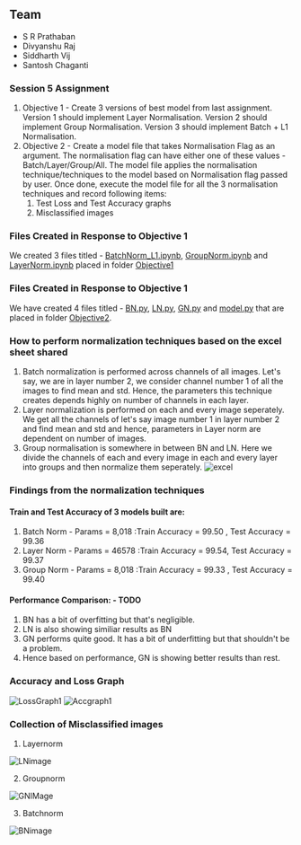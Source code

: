 ## Team ##

* S R Prathaban
* Divyanshu Raj
* Siddharth Vij
* Santosh Chaganti

### Session 5 Assignment ###
1. Objective 1 - Create 3 versions of best model from last assignment. Version 1 should implement Layer Normalisation. Version 2 should implement Group Normalisation. Version 3 should implement Batch + L1 Normalisation.
2. Objective 2 - Create a model file that takes Normalisation Flag as an argument. The normalisation flag can have either one of these values - Batch/Layer/Group/All. The model file 
applies the normalisation technique/techniques to the model based on Normalisation flag passed by user. Once done, execute the model file for all the 3 normalisation techniques 
and record following items:
    1. Test Loss and Test Accuracy graphs
    2. Misclassified images

### Files Created in Response to Objective 1
We created 3 files titled - [BatchNorm_L1.ipynb](https://github.com/siddharthvij10/EVA6/blob/dev_unpublished/Session6/Objective1/BatchNorm_L1.ipynb), [GroupNorm.ipynb](https://github.com/siddharthvij10/EVA6/blob/dev_unpublished/Session6/Objective1/GroupNorm.ipynb) and [LayerNorm.ipynb](https://github.com/siddharthvij10/EVA6/blob/dev_unpublished/Session6/Objective1/LayerNorm.ipynb) placed in folder [Objective1](https://github.com/siddharthvij10/EVA6/tree/dev_unpublished/Session6/Objective1)

### Files Created in Response to Objective 1
We have created 4 files titled - [BN.py](https://github.com/siddharthvij10/EVA6/blob/dev_unpublished/Session6/Objective2/BN.py), [LN.py](https://github.com/siddharthvij10/EVA6/blob/dev_unpublished/Session6/Objective2/LN.py), [GN.py](https://github.com/siddharthvij10/EVA6/blob/dev_unpublished/Session6/Objective2/GN.py) and [model.py](https://github.com/siddharthvij10/EVA6/blob/dev_unpublished/Session6/Objective2/Model.ipynb) that are placed in folder [Objective2](https://github.com/siddharthvij10/EVA6/tree/dev_unpublished/Session6/Objective2).

### How to perform normalization techniques based on the excel sheet shared 
1. Batch normalization is performed across channels of all images. Let's say, we are in layer number 2, we consider channel number 1 of all the images to find mean and std. Hence, the parameters this technique creates depends highly on number of channels in each layer.
2. Layer normalization is performed on each and every image seperately. We get all the channels of let's say image number 1 in layer number 2  and find mean and std and hence, parameters in Layer norm are dependent on number of images.
3. Group normalisation is somewhere in between BN and LN. Here we divide the channels of each and every image in each and every layer into groups and then normalize them seperately. 
![excel](https://user-images.githubusercontent.com/17743850/121758821-b0d49780-cb40-11eb-8299-e2115195a5c0.PNG)


### Findings from the normalization techniques

#### Train and Test Accuracy of 3 models built are:
1. Batch Norm - Params = 8,018 :Train Accuracy = 99.50 , Test Accuracy = 99.36
2. Layer Norm - Params = 46578 :Train Accuracy = 99.54, Test Accuracy = 99.37
3. Group Norm - Params = 8,018 :Train Accuracy = 99.33 , Test Accuracy = 99.40

#### Performance Comparison: - TODO
1. BN has a bit of overfitting but that's negligible.
2. LN is also showing similiar results as BN
3. GN performs quite good. It has a bit of underfitting but that shouldn't be a problem.
4. Hence based on performance, GN is showing better results than rest.

### Accuracy and Loss Graph
![LossGraph1](https://user-images.githubusercontent.com/17743850/121759328-ca76de80-cb42-11eb-9cab-4b3f0ed6040c.PNG)
![Accgraph1](https://user-images.githubusercontent.com/17743850/121759331-cd71cf00-cb42-11eb-82ca-5855631d150c.PNG)

### Collection of Misclassified images
1. Layernorm

![LNimage](https://user-images.githubusercontent.com/17743850/121756775-e7a6af80-cb38-11eb-9a84-fa6fb01db8c0.PNG)

2. Groupnorm

![GNIMage](https://user-images.githubusercontent.com/17743850/121756803-fee59d00-cb38-11eb-9f28-ef448008cb72.PNG)

3. Batchnorm

![BNimage](https://user-images.githubusercontent.com/17743850/121756815-09a03200-cb39-11eb-8974-e4e0dbd88fb3.PNG)





